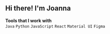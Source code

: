 ## Hi there! I'm Joanna

**Tools that I work with** \
`Java` `Python` `JavaScript` `React` `Material UI` `Figma`
